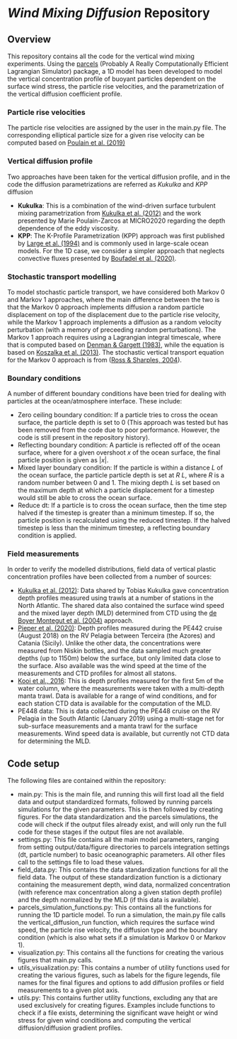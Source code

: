 # *Wind Mixing Diffusion* Repository

## Overview
This repository contains all the code for the vertical wind mixing experiments. Using the [parcels](http://oceanparcels.org/) (Probably A Really Computationally Efficient Lagrangian Simulator) package, a 1D model has been developed to model the vertical concentration profile of buoyant particles dependent on the surface wind stress, the particle rise velocities, and the parametrization of the vertical diffusion coefficient profile. 

### Particle rise velocities
The particle rise velocities are assigned by the user in the main.py file. The corresponding elliptical particle size for a given rise velocity can be computed based on [Poulain et al. (2019)](https://doi.org/10.1021/acs.est.8b05458)

### Vertical diffusion profile
Two approaches have been taken for the vertical diffusion profile, and in the code the diffusion parametrizations are referred as *Kukulka* and *KPP* diffusion
- **Kukulka**: This is a combination of the wind-driven surface turbulent mixing parametrization from [Kukulka et al. (2012)](https://doi.org/10.1029/2012GL051116) and the work presented by Marie Poulain-Zarcos at MICRO2020 regarding the depth dependence of the eddy viscosity.
- **KPP**: The K-Profile Parametrization (KPP) approach was first published by [Large et al. (1994)](https://doi.org/10.1029/94RG01872) and is commonly used in large-scale ocean models. For the 1D case, we consider a simpler approach that neglects convective fluxes presented by [Boufadel et al. (2020)](https://doi.org/10.1029/2019JC015727).

### Stochastic transport modelling
To model stochastic particle transport, we have considered both Markov 0 and Markov 1 approaches, where the main difference between the two is that the Markov 0 approach implements diffusion a random particle displacement on top of the displacement due to the particle rise velocity, while the Markov 1 approach implements a diffusion as a random velocity perturbation (with a memory of preceeding random perturbations). The Markov 1 approach requires using a Lagrangian integral timescale, where that is computed based on [Denman & Gargett (1983)](https://doi.org/10.4319/lo.1983.28.5.0801), while the equation is based on [Koszalka et al. (2013)](http://dx.doi.org/10.1016/j.dsr2.2012.07.035). The stochastic vertical transport equation for the Markov 0 approach is from ([Ross & Sharples, 2004](https://doi.org/10.4319/lom.2004.2.289)).

### Boundary conditions
A number of different boundary conditions have been tried for dealing with particles at the ocean/atmosphere interface. These include:
- Zero ceiling boundary condition: If a particle tries to cross the ocean surface, the particle depth is set to 0 (This approach was tested but has been removed from the code due to poor performance. However, the code is still present in the repository history).
- Reflecting boundary condition: A particle is reflected off of the ocean surface, where for a given overshoot *x* of the ocean surface, the final particle position is given as |*x*|.
- Mixed layer boundary condition: If the particle is within a distance *L* of the ocean surface, the particle particle depth is set at *R L*, where *R* is a random number between 0 and 1. The mixing depth $L$ is set based on the maximum depth at which a particle displacement for a timestep would still be able to cross the ocean surface.
- Reduce dt: If a particle is to cross the ocean surface, then the time step halved if the timestep is greater than a minimum timestep. If so, the particle position is recalculated using the reduced timestep. If the halved timestep is less than the minimum timestep, a reflecting boundary condition is applied.

### Field measurements
In order to verify the modelled distributions, field data of vertical plastic concentration profiles have been collected from a number of sources:
- [Kukulka et al. (2012)](https://doi.org/10.1029/2012GL051116): Data shared by Tobias Kukulka gave concentration depth profiles measured using trawls at a number of stations in the North Atlantic. The shared data also contained the surface wind speed and the mixed layer depth (MLD) determined from CTD using the [de Boyer Montegut et al. (2004)](https://doi.org/10.1029/2004JC002378) approach.
- [Pieper et al. (2020)](https://doi.org/10.1007/978-3-030-45909-3_21): Depth profiles measured during the PE442 cruise (August 2018) on the RV Pelagia between Terceira (the Azores) and Catania (Sicily). Unlike the other data, the concentrations were measured from Niskin bottles, and the data sampled much greater depths (up to 1150m) below the surface, but only limited data close to the surface. Also available was the wind speed at the time of the measurements and CTD profiles for almost all statons.
- [Kooi et al., 2016](https://doi.org/10.1038/srep33882): This is depth profiles measured for the first 5m of the water column, where the measurements were taken with a multi-depth manta trawl. Data is available for a range of wind conditions, and for each station CTD data is available for the computation of the MLD.
- PE448 data: This is data collected during the PE448 cruise on the RV Pelagia in the South Atlantic (January 2019) using a multi-stage net for sub-surface measurements and a manta trawl for the surface measurements. Wind speed data is available, but currently not CTD data for determining the MLD.


## Code setup
The following files are contained within the repository:
- main.py: This is the main file, and running this will first load all the field data and output standardized formats, followed by running parcels simulations for the given parameters. This is then followed by creating figures. For the data standardization and the parcels simulations, the code will check if the output files already exist, and will only run the full code for these stages if the output files are not available.
- settings.py: This file contains all the main model parameters, ranging from setting output/data/figure directories to parcels integration settings (dt, particle number) to basic oceanographic parameters. All other files call to the settings file to load these values.
- field_data.py: This contains the data standardization functions for all the field data. The output of these standardization function is a dictionary containing the measurement depth, wind data, normalized concentration (with reference max concentration along a given station depth profile) and the depth normalized by the MLD (if this data is available).
- parcels_simulation_functions.py: This contains all the functions for running the 1D particle model. To run a simulation, the main.py file calls the vertical_diffusion_run function, which requires the surface wind speed, the particle rise velocity, the diffusion type and the boundary condition (which is also what sets if a simulation is Markov 0 or Markov 1).
- visualization.py: This contains all the functions for creating the various figures that main.py calls.
- utils_visualization.py: This contains a number of utility functions used for creating the various figures, such as labels for the figure legends, file names for the final figures and options to add diffusion profiles or field measurements to a given plot axis.
- utils.py: This contains further utility functions, excluding any that are used exclusively for creating figures. Examples include functions to check if a file exists, determining the significant wave height or wind stress for given wind conditions and computing the vertical diffusion/diffusion gradient profiles.

